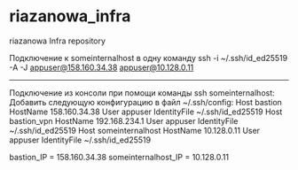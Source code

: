 # riazanowa_infra
riazanowa Infra repository

Подключение к someinternalhost в одну команду
ssh -i ~/.ssh/id_ed25519 -A -J appuser@158.160.34.38 appuser@10.128.0.11

--------------------------------------------------------------
Подключение из консоли при помощи команды ssh someinternalhost:
Добавить следующую конфигурацию в файл  ~/.ssh/config:
Host bastion
	HostName 158.160.34.38
	User appuser
	IdentityFile ~/.ssh/id_ed25519
Host bastion_vpn
        HostName 192.168.234.1
        User appuser
        IdentityFile ~/.ssh/id_ed25519
Host someinternalhost
	HostName 10.128.0.11
	User appuser
	IdentityFile ~/.ssh/id_ed25519


bastion_IP = 158.160.34.38
someinternalhost_IP = 10.128.0.11
